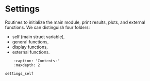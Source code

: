# Settings

Routines to initialize the main module, print results, plots, and external functions. We can distinguish four folders:
   * self (main struct variable),
   * general functions,
   * display functions,
   * external functions.

```{toctree}
    :caption: 'Contents:'
    :maxdepth: 2

settings_self
```